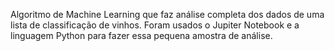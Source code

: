 Algoritmo de Machine Learning que faz análise completa dos dados de uma lista de classificação de vinhos. Foram usados o Jupiter Notebook e a linguagem Python para fazer essa pequena amostra de análise.
